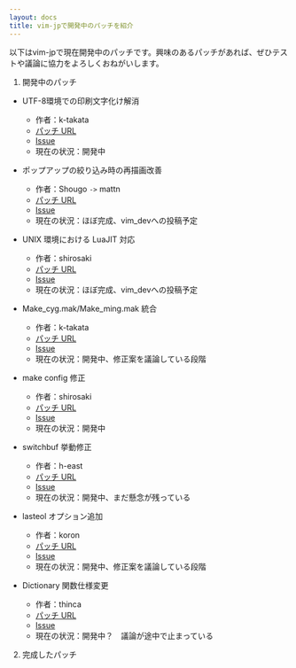 ```yaml
---
layout: docs
title: vim-jpで開発中のパッチを紹介
---
```


以下はvim-jpで現在開発中のパッチです。興味のあるパッチがあれば、ぜひテストや議論に協力をよろしくおねがいします。

1. 開発中のパッチ

* UTF-8環境での印刷文字化け解消
  - 作者：k-takata
  - [パッチ URL](https://bitbucket.org/k\_takata/vim-win32-mq/src/a11f5ea38acf24f121fbb55f88181ecfebd2591a/fix-windows-printing.patch?at=default)
  - [Issue](https://github.com/vim-jp/issues/issues/408)
  - 現在の状況：開発中

* ポップアップの絞り込み時の再描画改善
  - 作者：Shougo `->` mattn
  - [パッチ URL](https://gist.github.com/Shougo/5743202)
  - [Issue](https://github.com/vim-jp/issues/issues/401)
  - 現在の状況：ほぼ完成、vim\_devへの投稿予定

* UNIX 環境における LuaJIT 対応
  - 作者：shirosaki
  - [パッチ URL](https://gist.github.com/shirosaki/5663617)
  - [Issue](https://github.com/vim-jp/issues/issues/348)
  - 現在の状況：ほぼ完成、vim\_devへの投稿予定

* Make\_cyg.mak/Make\_ming.mak 統合
  - 作者：k-takata
  - [パッチ URL](https://gist.github.com/k-takata/5018169)
  - [Issue](https://github.com/vim-jp/issues/issues/314)
  - 現在の状況：開発中、修正案を議論している段階

* make config 修正
  - 作者：shirosaki
  - [パッチ URL](https://bitbucket.org/k_takata/vim-cygwin-linux-mq/src/e09a74f02fcef2177998f6cee829fa99112cd89f/fix-make-config.patch)
  - [Issue](https://github.com/vim-jp/issues/issues/280)
  - 現在の状況：開発中

* switchbuf 挙動修正
  - 作者：h-east
  - [パッチ URL](https://github.com/vim-jp/issues/issues/162#issuecomment-5534773)
  - [Issue](https://github.com/vim-jp/issues/issues/162)
  - 現在の状況：開発中、まだ懸念が残っている

* lasteol オプション追加
  - 作者：koron
  - [パッチ URL](https://gist.github.com/3260998)
  - [Issue](https://github.com/vim-jp/issues/issues/152)
  - 現在の状況：開発中、修正案を議論している段階

* Dictionary 関数仕様変更
  - 作者：thinca
  - [パッチ URL](https://github.com/vim-jp/issues/issues/63#issuecomment-11980700)
  - [Issue](https://github.com/vim-jp/issues/issues/63)
  - 現在の状況：開発中？　議論が途中で止まっている

2. 完成したパッチ

